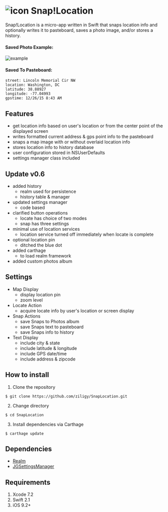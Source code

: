 # ![icon](https://raw.githubusercontent.com/ziligy/SnapLocation/master/snapLocation-github.png "icon") Snap!Location

Snap!Location is a micro-app written in Swift that snaps location info and optionally writes it to pasteboard, saves a photo image, and/or stores a history.

#### Saved Photo Example:

![example](https://raw.githubusercontent.com/ziligy/SnapLocation/master/SnapLocationPhotoExample.jpg "example")


#### Saved To Pasteboard:
```
street: Lincoln Memorial Cir NW
location: Washington, DC
latitude: 38.88927
longitude: -77.04993
gpstime: 12/26/15 8:43 AM
```

## Features
- get location info based on user's location or from the center point of the displayed screen
- writes formatted current address & gps point info to the pasteboard
- snaps a map image with or without overlaid location info
- stores location info to history database
- user configuration stored in NSUserDefaults
- settings manager class included

## Update v0.6
- added history
    + realm used for persistence
    + history table & manager
- updated settings manager
    + code based
- clarified button operations
    + locate has choice of two modes
    + snap has three settings
- minimal use of location services
    + location service turned off immediately when locate is complete
- optional location pin
    + ditched the blue dot
- added carthage
    + to load realm framework
- added custom photos album

## Settings
- Map Display
    + display location pin
    + zoom level
- Locate Action
    + acquire locate info by user's location or screen display
- Snap Actions
    + save Snaps to Photos album
    + save Snaps text to pasteboard
    + save Snaps info to history
- Text Display
    + include city & state
    + include latitude & longitude
    + include GPS date/time
    + include address & zipcode

## How to install

1) Clone the repository

```
$ git clone https://github.com/ziligy/SnapLocation.git

```

2) Change directory

```
$ cd SnapLocation
```

3) Install dependencies via Carthage

```
$ carthage update
```

## Dependencies
- [Realm](https://github.com/realm/realm-cocoa)
- [JGSettingsManager](https://github.com/ziligy/JGSettingsManager)

## Requirements
1. Xcode 7.2
2. Swift 2.1
3. iOS 9.2+

